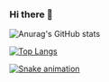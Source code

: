 ### Hi there 👋


![Anurag's GitHub stats](https://github-readme-stats.vercel.app/api?username=emleit&show=reviews&show_icons=true&theme=dracula)

[![Top Langs](https://github-readme-stats.vercel.app/api/top-langs/?username=emleit&show_icons=true&theme=dracula)](https://github.com/anuraghazra/github-readme-stats)

<p dir="auto"><a target="_blank" rel="noopener noreferrer" href="https://github.com/LuigiGF/LuigiGF/blob/output/github-contribution-grid-snake.svg"><img src="https://github.com/LuigiGF/LuigiGF/raw/output/github-contribution-grid-snake.svg" alt="Snake animation" style="max-width: 100%;"></a></p>

<!--
**emleit/emleit** is a ✨ _special_ ✨ repository because its `README.md` (this file) appears on your GitHub profile.

Here are some ideas to get you started:

- 🔭 I’m currently working on ...
- 🌱 I’m currently learning ...
- 👯 I’m looking to collaborate on ...
- 🤔 I’m looking for help with ...
- 💬 Ask me about ...
- 📫 How to reach me: ...
- 😄 Pronouns: ...
- ⚡ Fun fact: ...
-->
